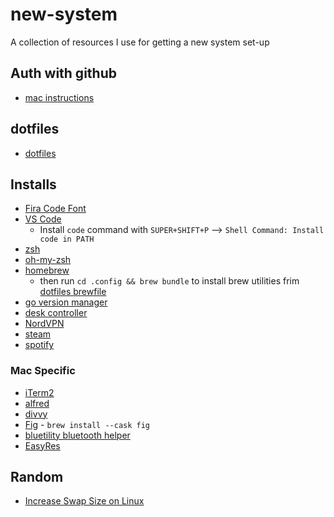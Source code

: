 # new-system
A collection of resources I use for getting a new system set-up

## Auth with github

* [mac instructions](https://gist.github.com/jonjack/bf295d4170edeb00e96fb158f9b1ba3c)

## dotfiles

* [dotfiles](https://github.com/mitch-keenan/dotfiles)

## Installs

* [Fira Code Font](https://github.com/tonsky/FiraCode)
* [VS Code](https://code.visualstudio.com/)
   * Install `code` command with `SUPER+SHIFT+P` --> `Shell Command: Install code in PATH`
* [zsh](https://github.com/ohmyzsh/ohmyzsh/wiki/Installing-ZSH#install-and-set-up-zsh-as-default)
* [oh-my-zsh](https://github.com/ohmyzsh/ohmyzsh#basic-installation)
* [homebrew](https://brew.sh/)
    * then run `cd .config && brew bundle` to install brew utilities frim [dotfiles brewfile](https://github.com/mitch-keenan/dotfiles/tree/master/.config/Brewfile)
* [go version manager](https://github.com/moovweb/gvm)
* [desk controller](https://github.com/rhyst/idasen-controller)
* [NordVPN](https://my.nordaccount.com/downloads/nordvpn/)
* [steam](https://store.steampowered.com/about/)
* [spotify](https://www.spotify.com/download)

### Mac Specific

* [iTerm2](https://iterm2.com/)
* [alfred](https://www.alfredapp.com/)
* [divvy](https://mizage.com/divvy/)
* [Fig](https://fig.io/) - `brew install --cask fig`
* [bluetility bluetooth helper](https://github.com/jnross/Bluetility)
* [EasyRes](https://apps.apple.com/us/app/easyres/id688211836?mt=12)

## Random

* [Increase Swap Size on Linux](https://www.linuxtechi.com/extend-swap-space-using-swap-file-in-linux/)
